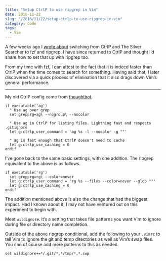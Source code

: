```yaml
---
title: "Setup CtrlP to use ripgrep in Vim"
date: 2016-11-22
slug: "/2016/11/22/setup-ctrlp-to-use-ripgrep-in-vim"
category: Code
tags:
  - Vim
---
```


A few weeks ago I [wrote about](http://elliotekj.com/2016/10/30/using-ripgrep-and-fzf-instead-of-the-silver-searcher-and-ctrlp/) switching from CtrlP and The Silver Searcher to fzf and ripgrep. I have since returned to CtrlP and thought I’d share how to set that up with ripgrep too.

From my time with fzf, I can attest to the fact that it is indeed faster than CtrlP when the time comes to search for something. Having said that, I later discovered via a quick process of elimination that it also drags down Vim’s general performance.

* * *

My old CtrlP config came from [thoughtbot](https://robots.thoughtbot.com/faster-grepping-in-vim).

```vim
if executable('ag')
  " Use ag over grep
  set grepprg=ag\ --nogroup\ --nocolor

  " Use ag in CtrlP for listing files. Lightning fast and respects .gitignore
  let g:ctrlp_user_command = 'ag %s -l --nocolor -g ""'

  " ag is fast enough that CtrlP doesn't need to cache
  let g:ctrlp_use_caching = 0
endif
```

I’ve gone back to the same basic settings, with one addition. The ripgrep equivalent to the above is as follows.

```vim
if executable('rg')
  set grepprg=rg\ --color=never
  let g:ctrlp_user_command = 'rg %s --files --color=never --glob ""'
  let g:ctrlp_use_caching = 0
endif
```

The addition mentioned above is also the change that had the biggest impact. Had I known about it, I may not have ventured out on this experiment to begin with.

Meet `wildignore`. It’s a setting that takes file patterns you want Vim to ignore during file or directory name completion.

Outside of the above ripgrep conditional, add the following to your `.vimrc` to tell Vim to ignore the git and temp directories as well as Vim’s swap files. You can of course add more patterns to this as needed.

```vim
set wildignore+=*/.git/*,*/tmp/*,*.swp
```

